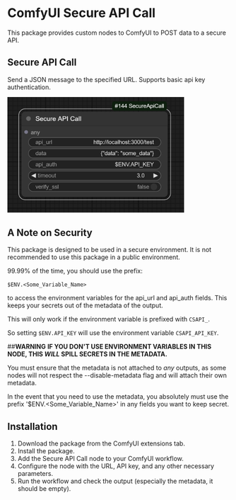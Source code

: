 # ComfyUI Secure API Call

This package provides custom nodes to ComfyUI to POST data to a secure API.

## Secure API Call

Send a JSON message to the specified URL. Supports basic api key authentication.

<img src="assets/apicall_node.jpg" width="400"/>


## A Note on Security
This package is designed to be used in a secure environment. 
It is not recommended to use this package in a public environment.

99.99% of the time, you should use the prefix:

```
$ENV.<Some_Variable_Name>
```

to access the environment variables for the api_url and api_auth fields.
This keeps your secrets out of the metadata of the output.

This will only work if the environment variable is prefixed with `CSAPI_`.

So setting `$ENV.API_KEY` will use the environment variable `CSAPI_API_KEY`.


##**WARNING**
**IF YOU DON'T USE ENVIRONMENT VARIABLES IN THIS NODE, THIS _WILL_ SPILL SECRETS IN THE METADATA.**

You must ensure that the metadata is not attached to _any_ outputs, as some nodes will not respect
the --disable-metadata flag and will attach their own metadata.

In the event that you need to use the metadata, you absolutely must use the prefix '$ENV.<Some_Variable_Name>' in any fields you want to keep secret.


## Installation

1. Download the package from the ComfyUI extensions tab.
2. Install the package.
3. Add the Secure API Call node to your ComfyUI workflow.
4. Configure the node with the URL, API key, and any other necessary parameters.
5. Run the workflow and check the output (especially the metadata, it should be empty).
